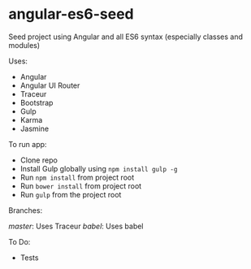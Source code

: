 
angular-es6-seed
================

Seed project using Angular and all ES6 syntax (especially classes and modules)

Uses:

* Angular
* Angular UI Router
* Traceur
* Bootstrap
* Gulp
* Karma
* Jasmine


To run app:

* Clone repo
* Install Gulp globally using `npm install gulp -g`
* Run `npm install` from project root
* Run `bower install` from project root
* Run `gulp` from the project root


Branches:

_master_: Uses Traceur
_babel_: Uses babel


To Do:

* Tests

